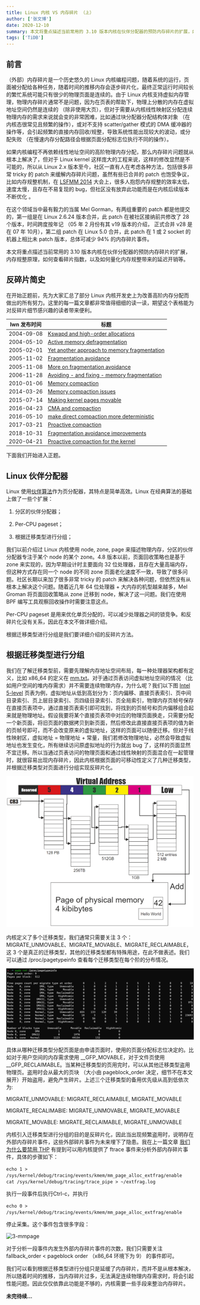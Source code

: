 ```yaml
---
title: Linux 内核 VS 内存碎片 （上）
author: ['张文博']
date: 2020-12-10
summary: 本文将重点描述当前常用的 3.10 版本内核在伙伴分配器的预防内存碎片的扩展，内存规整原理，如何查看碎片指数，以及如何量化内存规整带来的延迟开销等。
tags: ['TiDB']
---
```


## 前言

（外部）内存碎片是一个历史悠久的 Linux 内核编程问题，随着系统的运行，页面被分配给各种任务，随着时间的推移内存会逐步碎片化，最终正常运行时间较长的繁忙系统可能只有很少的物理页面是连续的。由于 Linux 内核支持虚拟内存管理，物理内存碎片通常不是问题，因为在页表的帮助下，物理上分散的内存在虚拟地址空间仍然是连续的 （除非使用大页），但对于需要从内核线性映射区分配连续物理内存的需求来说就会变的非常困难，比如通过块分配器分配结构体对象 （在内核态很常见且频繁的操作），或对不支持 scatter/gather 模式的 DMA 缓冲器的操作等，会引起频繁的直接内存回收/规整，导致系统性能出现较大的波动，或分配失败 （在慢速内存分配路径会根据页面分配标志位执行不同的操作）。

如果内核编程不再依赖线性地址空间的高阶物理内存分配，那么内存碎片问题就从根本上解决了，但对于 Linux kernel 这样庞大的工程来说，这样的修改显然是不可能的，所以从  Linux 2.x 版本至今，社区一直有人在考虑各种方法，包括很多非常 tricky 的 patch 来缓解内存碎片问题，虽然有些已合并的 patch 也饱受争议，比如内存规整机制，在 [LSFMM 2014](https://lwn.net/Articles/591998/) 大会上，很多人抱怨内存规整的效率太低，速度太慢，且存在不易复现的 bug，但社区没有放弃此功能而是在内核后续版本不断优化 。

在这个领域当中最有毅力的当属 Mel Gorman，有两组重要的 patch 都是他提交的，第一组是在 Linux 2.6.24 版本合并，此 patch 在被社区接纳前共修改了 28 个版本，时间跨度按年记 （05 年 2 月份有其 v19 版本的介绍， 正式合并 v28 是在 07 年 10月），第二组 patch 在 Linux 5.0 合并，此 patch 在 1 或 2 socket 的机器上相比未 patch 版本，总体可减少 94% 的内存碎片事件。

本文将重点描述当前常用的 3.10 版本内核在伙伴分配器的预防内存碎片的扩展，内存规整原理，如何查看碎片指数，以及如何量化内存规整带来的延迟开销等。

## 反碎片简史

在开始正题前，先为大家汇总了部分 Linux 内核开发史上为改善高阶内存分配而做出的所有努力。这里的每一篇文章都非常值得细细的读一读，期望这个表格能为对反碎片细节感兴趣的读者带来便利。

|  lwn 发布时间 | 标题  | 
|  ----  | ----  |
|  2004-09-08  | [Kswapd and high-order allocations](https://lwn.net/Articles/101230/)  |
|  2004-05-10  | [Active memory defragmentation](https://lwn.net/Articles/105021/)  |
|  2005-02-01  | [Yet another approach to memory fragmentation](https://lwn.net/Articles/121618/)  |
|  2005-11-02  | [Fragmentation avoidance](https://lwn.net/Articles/158211/)  |
|  2005-11-08  | [More on fragmentation avoidance](https://lwn.net/Articles/159110/)  |
|  2006-11-28  | [Avoiding - and fixing - memory fragmentation](https://lwn.net/Articles/211505/)  |
|  2010-01-06  | [Memory compaction](https://lwn.net/Articles/368869/)  |
|  2014-03-26  | [Memory compaction issues](https://lwn.net/Articles/591998/)  |
|  2015-07-14  | [Making kernel pages movable](https://lwn.net/Articles/650917/)  |
|  2016-04-23  | [CMA and compaction](https://lwn.net/Articles/684611/)  |
|  2016-05-10  | [make direct compaction more deterministic](https://lwn.net/Articles/686801/)  |
|  2017-03-21  | [Proactive compaction](https://lwn.net/Articles/717656/)  |
|  2018-10-31  | [Fragmentation avoidance improvements](https://lwn.net/Articles/770235/)  |
|  2020-04-21  | [Proactive compaction for the kernel](https://lwn.net/Articles/817905/)  |


下面我们开始进入正题。

## Linux 伙伴分配器

Linux 使用[伙伴算法](https://en.wikipedia.org/wiki/Buddy_memory_allocation)作为页分配器，其特点是简单高效。Linux 在经典算法的基础上做了一些个扩展：

1. 分区的伙伴分配器；

2. Per-CPU pageset；

3. 根据迁移类型进行分组；

我们以前介绍过 Linux 内核使用 node, zone, page 来描述物理内存，分区的伙伴分配器专注于某个 node 的某个 zone。4.8 版本以前，页面回收策略也是基于 zone 来实现的，因为早期设计时主要面向 32 位处理器，且存在大量高端内存，但这种方式存在同一个 node 的不同 zone 页面老化速度不一致，导致了很多问题。社区长期以来加了很多非常 tricky 的 patch 来解决各种问题，但依然没有从根本上解决这个问题。随着近几年 64 位处理器 + 大内存的机型越来越多，Mel Groman 将页面回收策略从 zone 迁移到 node，解决了这一问题。我们在使用 BPF 编写工具观察回收操作时需要注意这点。

Per-CPU pageset 是用来优化单页分配的，可以减少处理器之间的锁竞争。和反碎片化没有关系，因此在本文不做详细介绍。

根据迁移类型进行分组是我们要详细介绍的反碎片方法。

## 根据迁移类型进行分组

我们在了解迁移类型前，需要先理解内存地址空间布局，每一种处理器架构都有定义，比如 x86_64 的定义在 [mm.txt](https://www.kernel.org/doc/Documentation/x86/x86_64/mm.txt)。对于通过页表访问虚拟地址空间的情况 （比如用户空间的堆内存需求）并不需要连续物理内存，为什么呢？我们以下图 [Intel 5-level](https://en.wikipedia.org/wiki/Intel_5-level_paging) 页表为例，虚拟地址从低到高划分为：页内偏移、直接页表索引、页中间目录索引、页上层目录索引、页四级目录索引、页全局索引，物理内存页帧号保存在直接页表项中，通过直接页表索引即可找到，将找到的页帧号和页内偏移组合起来就是物理地址。假设我要将某个直接页表项中对应的物理页面换走，只需要分配一个新页面，将旧页面的数据拷贝到新页面，然后修改此直接直接页表项的值为新的页帧号即可，而不会改变原来的虚拟地址，这样的页面可以随便迁移。但对于线性映射区，虚拟地址 = 物理地址 + 常量，我们若修改物理地址，必然会导致虚拟地址也发生变化，所有继续访问原虚拟地址的行为就出 bug 了，这样的页面显然不宜迁移。所以当通过页表访问的物理页面和通过线性映射的页面混合在一起管理时，就很容易出现内存碎片，因此内核根据页面的可移动性定义了几种迁移类型，并根据迁移类型对页面进行分组实现反碎片化。

![1-virtualaddress](media/linux-kernel-vs-memory-fragmentation-1/1-virtualaddress.png)

内核定义了多个迁移类型，我们通常只需要关注 3 个：MIGRATE_UNMOVABLE、MIGRATE_MOVABLE、MIGRATE_RECLAIMABLE，这 3 个是真正的迁移类型，其他的迁移类型都有特殊用途，在此不做表述。我们可以通过 /proc/pagetypeinfo 查看每个迁移类型在每个阶的分布情况。

![2-sudo](media/linux-kernel-vs-memory-fragmentation-1/2-sudo.png)

具体从哪种迁移类型分配页面是由申请页面时，使用的页面分配标志位决定的。比如对于用户空间的内存需求使用 __GFP_MOVABLE，对于文件页使用 __GFP_RECLAIMABLE。当某种迁移类型的页用完时，可以从其他迁移类型盗用物理页。盗用时会从最大的页块 （大小由 pageblock_order 决定，细节不在本文展开）开始盗用，避免产生碎片。上述三个迁移类型的备用优先级从高到低依次为:

MIGRATE_UNMOVABLE:        MIGRATE_RECLAIMABLE, MIGRATE_MOVABLE 

MIGRATE_RECALIMABlE:      MIGRATE_UNMOVABLE, MIGRATE_MOVABLE 

MIGRATE_MOVABLE:             MIGRATE_RECLAIMABLE, MIGRATE_UNMOVABLE

内核引入迁移类型进行分组的目的是反碎片化，因此当出现频繁盗用时，说明存在外部内存碎片事件，这些外部碎片事件为未来埋下了隐患。我在上一篇文章 [我们为什么要禁用 THP](https://pingcap.com/blog-cn/why-should-we-disable-thp/) 有提到可以用内核提供了 ftrace 事件来分析外部内存碎片事件，具体的步骤如下：

```echo 1 > /sys/kernel/debug/tracing/events/kmem/mm_page_alloc_extfrag/enable                cat /sys/kernel/debug/tracing/trace_pipe > ~/extfrag.log```

执行一段事件后执行Ctrl-c，并执行

```echo 0 > /sys/kernel/debug/tracing/events/kmem/mm_page_alloc_extfrag/enable```

停止采集。这个事件包含很多字段：

![3-mmpage](media/linux-kernel-vs-memory-fragmentation-1/3-mmpage.png)

对于分析一段事件内发生外部内存碎片事件的次数，我们只需要关注 fallback_order < pageblock order （x86_64 环境下为 9） 的事件即可。

我们可以看到根据迁移类型进行分组只是延缓了内存碎片，而并不是从根本解决，所以随着时间的推移，当内存碎片过多，无法满足连续物理内存需求时，将会引起性能问题。因此仅仅依靠此功能是不够的，内核需要一些手段来整治内存碎片。

**未完待续...** 


